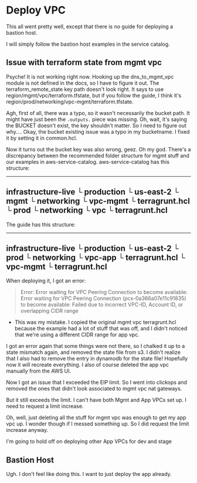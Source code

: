 Deploy VPC
==========

This all went pretty well, except that there is no guide for deploying a bastion host.

I will simply follow the bastion host examples in the service catalog.

Issue with terraform state from mgmt vpc
----------------------------------------
Psyche! It is not working right now. Hooking up the dns_to_mgmt_vpc module is not defined in the docs, so I have to figure it out.
The terraform_remote_state key path doesn't look right. It says to use region/mgmt/vpc/terraform.tfstate, but if you follow the guide,
I think it's region/prod/networking/vpc-mgmt/terraform.tfstate.

Agh, first of all, there was a typo, so it wasn't necessarily the bucket path. It might have just been the `.outputs.` piece was missing.
Oh, wait, it's saying the BUCKET doesn't exist, the key shouldn't matter. So I need to figure out why....
Okay, the bucket existing issue was a typo in my bucketname. I fixed it by setting it in common.hcl.

Now it turns out the bucket key was also wrong, geez.
Oh my god. There's a discrepancy between the recommended folder structure for mgmt stuff and our examples in aws-service-catalog.
aws-service-catalog has this structure:

----
infrastructure-live
  └ production
    └ us-east-2
      └ mgmt
        └ networking
          └ vpc-mgmt
            └ terragrunt.hcl
      └ prod
        └ networking
          └ vpc
            └ terragrunt.hcl
----

The guide has this structure:

----
infrastructure-live
  └ production
    └ us-east-2
      └ prod
        └ networking
          └ vpc-app
            └ terragrunt.hcl
          └ vpc-mgmt
            └ terragrunt.hcl
----

When deploying it, I got an error:
> Error: Error waiting for VPC Peering Connection to become available: Error waiting for VPC Peering Connection (pcx-0a366a07e11c91835) to become available: Failed due to incorrect VPC-ID, Account ID, or overlapping CIDR range

  - This was my mistake. I copied the original mgmt vpc terragrunt.hcl because the example had a lot of stuff that was off, and I didn't noticed that we're using a different CIDR range for app vpc.

I got an error again that some things were not there, so I chalked it up to a state mismatch again, and removed the state file from s3. I didn't realize that I also had to remove the entry in dynamodb for the state file! Hopefully now it will recreate everything. I also of course deleted the app vpc manually from the AWS UI.

Now I got an issue that I exceeded the EIP limit. So I went into clickops and removed the ones that didn't look associated to mgmt vpc nat gateways.

But it still exceeds the limit. I can't have both Mgmt and App VPCs set up. I need to request a limit increase.

Oh, well, just deleting all the stuff for mgmt vpc was enough to get my app vpc up. I wonder though if I messed something up. So I did request the limit increase anyway.

I'm going to hold off on deploying other App VPCs for dev and stage

Bastion Host
------------
Ugh. I don't feel like doing this. I want to just deploy the app already.
